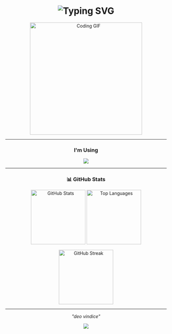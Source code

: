 <h1 align="center">
  <img src="https://readme-typing-svg.herokuapp.com?font=Inter&weight=600&size=28&duration=4000&pause=1000&color=2B5CAE&center=true&vCenter=true&width=500&lines=Hi+👋,+I'm+Vincent;Welcome+to+my+GitHub!" alt="Typing SVG" />
</h1>

<p align="center">
  <img src="https://media1.giphy.com/media/l4Ki01RIvdIQVFhqE/giphy.gif" width="350" alt="Coding GIF"/>
</p>

---

<h3 align="center">I'm Using</h3>

<p align="center">
  <img src="https://skillicons.dev/icons?i=laravel,flutter,js,nodejs,mongodb,mysql,postman,github" />
</p>

---

<h3 align="center">📊 GitHub Stats</h3>

<p align="center">
  <img height="170" src="https://github-readme-stats.vercel.app/api?username=Vincent140206&show_icons=true&theme=tokyonight&hide_border=true" alt="GitHub Stats"/>
  <img height="170" src="https://github-readme-stats.vercel.app/api/top-langs/?username=Vincent140206&layout=compact&theme=tokyonight&hide_border=true" alt="Top Languages"/>
</p>

<p align="center">
  <img height="170" src="https://streak-stats.demolab.com?user=Vincent140206&theme=tokyonight&hide_border=true" alt="GitHub Streak" />
</p>

---

<p align="center">
  <em>"deo vindice"</em>
</p>

<p align="center">
  <img src="https://capsule-render.vercel.app/api?type=waving&color=00BFFF&height=120&section=footer"/>
</p>
